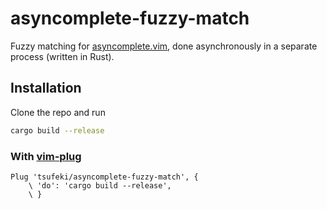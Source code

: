 asyncomplete-fuzzy-match
========================

Fuzzy matching for [asyncomplete.vim](https://github.com/prabirshrestha/asyncomplete.vim),
done asynchronously in a separate process (written in Rust).

Installation
------------

Clone the repo and run

```sh
cargo build --release
```

### With [vim-plug](https://github.com/junegunn/vim-plug)

```
Plug 'tsufeki/asyncomplete-fuzzy-match', {
    \ 'do': 'cargo build --release',
    \ }
```
